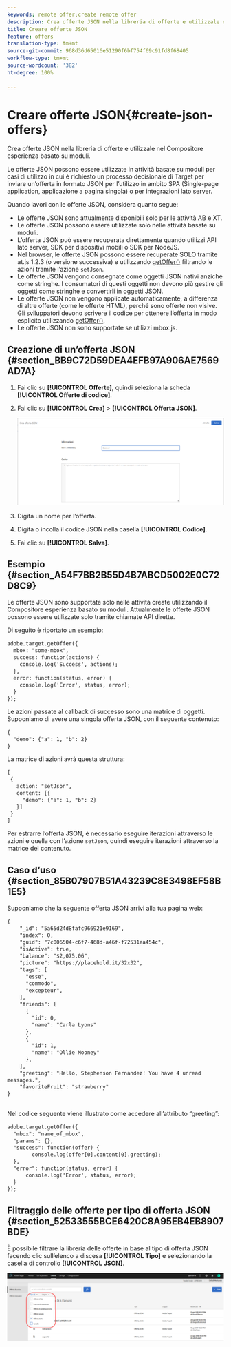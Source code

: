 ```yaml
---
keywords: remote offer;create remote offer
description: Crea offerte JSON nella libreria di offerte e utilizzale nel Compositore esperienza basato su moduli.
title: Creare offerte JSON
feature: offers
translation-type: tm+mt
source-git-commit: 968d36d65016e51290f6bf754f69c91fd8f68405
workflow-type: tm+mt
source-wordcount: '382'
ht-degree: 100%

---
```



# Creare offerte JSON{#create-json-offers}

Crea offerte JSON nella libreria di offerte e utilizzale nel Compositore esperienza basato su moduli.

Le offerte JSON possono essere utilizzate in attività basate su moduli per casi di utilizzo in cui è richiesto un processo decisionale di Target per inviare un’offerta in formato JSON per l’utilizzo in ambito SPA (Single-page application, applicazione a pagina singola) o per integrazioni lato server.

Quando lavori con le offerte JSON, considera quanto segue:

* Le offerte JSON sono attualmente disponibili solo per le attività AB e XT.
* Le offerte JSON possono essere utilizzate solo nelle attività basate su moduli.
* L’offerta JSON può essere recuperata direttamente quando utilizzi API lato server, SDK per dispositivi mobili o SDK per NodeJS.
* Nel browser, le offerte JSON possono essere recuperate SOLO tramite at.js 1.2.3 (o versione successiva) e utilizzando [getOffer()](/help/c-implementing-target/c-implementing-target-for-client-side-web/adobe-target-getoffer.md) filtrando le azioni tramite l’azione `setJson`.
* Le offerte JSON vengono consegnate come oggetti JSON nativi anziché come stringhe. I consumatori di questi oggetti non devono più gestire gli oggetti come stringhe e convertirli in oggetti JSON.
* Le offerte JSON non vengono applicate automaticamente, a differenza di altre offerte (come le offerte HTML), perché sono offerte non visive. Gli sviluppatori devono scrivere il codice per ottenere l’offerta in modo esplicito utilizzando [getOffer()](/help/c-implementing-target/c-implementing-target-for-client-side-web/adobe-target-getoffer.md).
* Le offerte JSON non sono supportate se utilizzi mbox.js.

## Creazione di un’offerta JSON {#section_BB9C72D59DEA4EFB97A906AE7569AD7A}

1. Fai clic su **[!UICONTROL Offerte]**, quindi seleziona la scheda **[!UICONTROL Offerte di codice]**.
1. Fai clic su **[!UICONTROL Crea]** > **[!UICONTROL Offerta JSON]**.

   ![](assets/offer-json.png)

1. Digita un nome per l’offerta.
1. Digita o incolla il codice JSON nella casella **[!UICONTROL Codice]**.
1. Fai clic su **[!UICONTROL Salva]**.

## Esempio {#section_A54F7BB2B55D4B7ABCD5002E0C72D8C9}

Le offerte JSON sono supportate solo nelle attività create utilizzando il Compositore esperienza basato su moduli. Attualmente le offerte JSON possono essere utilizzate solo tramite chiamate API dirette.

Di seguito è riportato un esempio:

```
adobe.target.getOffer({ 
  mbox: "some-mbox", 
  success: function(actions) { 
    console.log('Success', actions); 
  }, 
  error: function(status, error) { 
    console.log('Error', status, error); 
  } 
});
```

Le azioni passate al callback di successo sono una matrice di oggetti. Supponiamo di avere una singola offerta JSON, con il seguente contenuto:

```
{ 
  "demo": {"a": 1, "b": 2} 
}
```

La matrice di azioni avrà questa struttura:

```
[ 
 { 
   action: "setJson", 
   content: [{ 
     "demo": {"a": 1, "b": 2} 
   }] 
 }  
]
```

Per estrarre l’offerta JSON, è necessario eseguire iterazioni attraverso le azioni e quella con l’azione `setJson`, quindi eseguire iterazioni attraverso la matrice del contenuto.

## Caso d’uso {#section_85B07907B51A43239C8E3498EF58B1E5}

Supponiamo che la seguente offerta JSON arrivi alla tua pagina web:

```
{ 
    "_id": "5a65d24d8fafc966921e9169", 
    "index": 0, 
    "guid": "7c006504-c6f7-468d-a46f-f72531ea454c", 
    "isActive": true, 
    "balance": "$2,075.06", 
    "picture": "https://placehold.it/32x32", 
    "tags": [ 
      "esse", 
      "commodo", 
      "excepteur", 
    ], 
    "friends": [ 
      { 
        "id": 0, 
        "name": "Carla Lyons" 
      }, 
      { 
        "id": 1, 
        "name": "Ollie Mooney" 
      }, 
    ], 
    "greeting": "Hello, Stephenson Fernandez! You have 4 unread messages.", 
    "favoriteFruit": "strawberry" 
} 
  
```

Nel codice seguente viene illustrato come accedere all’attributo “greeting”:

```
adobe.target.getOffer({   
  "mbox": "name_of_mbox", 
  "params": {}, 
  "success": function(offer) {           
        console.log(offer[0].content[0].greeting); 
  },   
  "error": function(status, error) {           
      console.log('Error', status, error); 
  } 
});
```

## Filtraggio delle offerte per tipo di offerta JSON {#section_52533555BCE6420C8A95EB4EB8907BDE}

È possibile filtrare la libreria delle offerte in base al tipo di offerta JSON facendo clic sull’elenco a discesa **[!UICONTROL Tipo]** e selezionando la casella di controllo **[!UICONTROL JSON]**.

![](assets/offer-json-filter.png)

